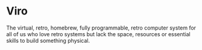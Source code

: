 # Viro

The virtual, retro, homebrew, fully programmable, retro computer system for all of us who love retro systems but lack the space, resources or essential skills to build something physical.
